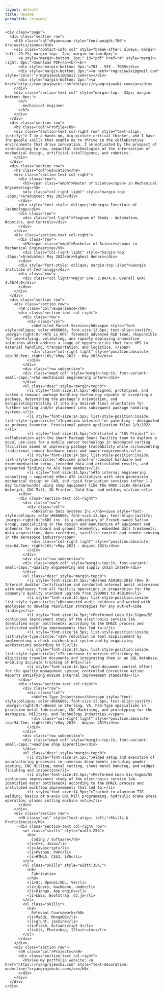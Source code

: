 ```yaml
---
layout: default
title: Resume
permalink: /resume/
---
```

    <div class="page">
      <div class="section row">
        <h10 class="col">Ryan<span style="font-weight:700"> Grajewski</span></h10>
        <div class="contact-info col" style="break-after: always; margin-left: 29.2%; margin-top: -2px; margin-bottom:0px;">
          <a style="margin-bottom: 3px;" id="pdf" href="#" style="margin-right: 0px;">Download PDF</a><br><br>
          <div style="margin-bottom: 3px;">703 . 939 . 7089</div>
          <div style="margin-bottom: 3px;"><a href="rmgrajewski@gmail.com" style="color:">rmgrajewski@gmail.com</a></div>
          <div style="margin-bottom: 3px;"><a href="http://ryangrajewski.com">https://ryangrajewski.com</a></div>
        </div>
        <div class="section-text col" style="margin-top: -31px; margin-bottom: 0px;">
          <h7>
            mechanical engineer
          </h7>
        </div>
      </div>
      <div class="section row">
        <h9 class="col">Profile</h9>
        <div class="section-text col-right row" style="text-align: justify;"> I am a hands-on, big-picture critical thinker, and I have the people skills that enable me to thrive in the collaborative environments that drive innovation. I am motivated by the prospect of contributing to new, impactful technologies at the intersection of mechanical design, artificial intelligence, and robotics.
        </div>
      </div>
      <div class="section row">
        <h9 class="col">Education</h9>
        <div class="section-text col-right">
          <div class="row">
            <h5><span class="emph">Master of Science</span> in Mechanical Engineering</h5>
            <div class="col-right light" style="margin-top: -26px;">Graduated: May 2023</div>
          </div>
          <div style="font-style: oblique;">Georgia Institute of Technology</div>
          <div class="row">
            <div class="col light">Program of Study - Automation, Robotics, and Controls</div>
          </div>
        </div>
        <div class="section-text col-right">
          <div class="row">
            <h5><span class="emph">Bachelor of Science</span> in Mechanical Engineering</h5>
            <div class="col-right light" style="margin-top: -26px;">Graduated: May 2022<br>Highest Honors</div>
          </div>
          <div style="font-style: oblique; margin-top:-27px">Georgia Institute of Technology</div>
          <div class="row">
            <div class="col light">Major GPA: 3.84/4.0, Overall GPA: 3.66/4.0</div>
          </div>
        </div>
      </div>
      <div class="section row">
        <div class="section row">
          <h9 class="col">Experience</h9>
          <div class="section-text col-right">
            <div class="row">
              <div class="col">
                <h6>United Parcel Service</h6><span style="font-style:oblique; color:#666666; font-size:13.5px; text-align:justify; ;margin-right:0;">ATG is UPS’ foremost advanced R&D team, responsible for identifying, validating, and rapidly deploying innovative solutions which address a range of opportunities that face UPS in material handling, transportation, and logistics. </span>
                <div class="col-right light" style="position:absolute; top:36.5em; right:16%;">May 2022 - May 2023</div>
              </div>
            </div>
            <div class="row subsection">
            <div class="emph col" style="margin-top:1%; font-variant: small-caps;">r&d mechanical engineering intern</div>
            </div>
            <ul class="desc" style="margin-top:0">
              <li style="font-size:14.5px;">Designed, prototyped, and tested a compact package handling technology capable of accepting a package, determining the package’s orientation, and manipulating/rotating it into any desired final orientation for further sorting and/or placement into subsequent package handling systems.</li>
              <li style="font-size:14.5px; list-style-position:inside; list-style-type:circle;">Invention selected for patenting – designated as primary inventor. Provisional patent application filed 2/9/2022.</li>
              <li style="font-size:14.5px;">Initiated a “10% Project” in collaboration with the Smart Package Smart Facility team to explore a novel use-case for a mobile sensor technology in automated sorting facilities aimed at improving package traceability while circumventing traditional sensor hardware costs and power requirements.</li>
              <li style="font-size:14.5px; list-style-position:inside; list-style-type:circle;">Devised proof-of-concept hardware and experimentation setup, recorded data and articulated results, and presented findings to ATG team members</li>
              <li style="font-size:14.5px;">ATG internal engineering consulting – supported other ATG initiatives with idea generation, mechanical design or CAD, and rapid fabrication services (often 1-2 day turnarounds) using shop equipment like the OMAX 55100 Abrasive Waterjet, CNC Mill, 3D Printer, Cold Saw, and welding station.</li>
          </div>
          <div class="section-text col-right">
            <div class="row">
              <div class="col">
                <h6>Safran Data Systems Inc.</h6><span style="font-style:oblique; color:#666666; font-size:13.5px; text-align:justify; ;margin-right:0;">SDS inc. is a subsidiary of French-owned Safran Group, specializing in the design and manufacture of equipment and antennas for on-board and ground telemetry, embedded data treatments, data acquisition, data recording, satellite control and remote sensing in the aerospace industry</span>
                <div class="col-right light" style="position:absolute; top:64.7em; right:16%;">May 2021 - August 2021</div>
              </div>
            </div>
            <div class="row subsection">
            <div class="emph col" style="margin-top:1%; font-variant: small-caps;">quality engineering and supply chain intern</div>
            </div>
            <ul class="desc" style="margin-top:0">
              <li style="font-size:14.5px;">Earned AS9100:2016 (Rev D) Internal Auditor Certification and conducted internal audit interviews with employees from all facility operations in preparation for the company’s quality standard upgrade from ISO9001 to AS9100</li>
              <li style="font-size:14.5px; list-style-position:inside; list-style-type:circle;">Documented audit evidence and worked with employees to develop resolution strategies for any out-of-code findings</li>
              <li style="font-size:14.5px;">Performed Lean Six-Sigma/5S continuous improvement study of the electronics service lab. Identified major bottlenecks according to the DMAIC process and instituted workflow improvements that led to:</li>
              <li style="font-size:14.5px; list-style-position:inside; list-style-type:circle;">25% reduction in tool misplacement by implementing a check-in/check-out system and by organizing workstations according to 5S</li>
              <li style="font-size:14.5px; list-style-position:inside; list-style-type:circle;">7% increase in service efficiency by digitizing traveler documents and integrating them in an SQL database, enabling accurate tracking of KPIs</li>
              <li style="font-size:14.5px;">Led document control effort for the quality management system; controlled Corrective Action Reports satisfying AS9100 internal improvement standards</li>
          </div>
          <div class="section-text col-right">
            <div class="row">
              <div class="col">
                <h6>Pro-Type Industries</h6><span style="font-style:oblique; color:#666666; font-size:13.5px; text-align:justify; ;margin-right:0;">Based in Sterling, VA, Pro-Type specializes in precision metal fabrication, CNC Machining, and prototyping for the Aerospace, Military, and Technology industries.</span>
                <div class="col-right light" style="position:absolute; top:94.7em; right:16%;">May 2019 - August 2019</div>
              </div>
            </div>
            <div class="row subsection">
            <div class="emph col" style="margin-top:1%; font-variant: small-caps;">machine shop apprentice</div>
            </div>
            <ul class="desc" style="margin-top:0">
              <li style="font-size:14.5px;">Aided setup and execution of manufacturing processes in numerous departments including powder coating, CNC Milling, metal cutting, sheet metal bending, and widget finishing and inspection</li>
              <li style="font-size:14.5px;">Performed Lean Six-Sigma/5S continuous improvement study of the electronics service lab. Identified major bottlenecks according to the DMAIC process and instituted workflow improvements that led to:</li>
              <li style="font-size:14.5px;">Trained in aluminum TIG welding, basics of 9-axis CNC Mill programming, hydraulic brake press operation, plasma cutting machine setup</li>
          </div>
        </div>
        <div class="section row">
          <h9 class="col" style="text-align: left;">Skills & Proficiencies</h9>
          <div class="section-text col-right row">
            <ul class="skills" style="width:25%">
              <h8>
                Coding / Software</h8>
              <li>C++, Java</li>
              <li>Javascript</li>
              <li>Python, PHP</li>
              <li>HTML5, CSS3, SVG</li>
            </ul>
            <ul class="skills" style="width:35%;">
              <h8>
                Fabrication
              </h8>
              <li>Qt, OpenGL/SDL, V8</li>
              <li>jQuery, backbone, node</li>
              <li>Django, App engine</li>
              <li>LESS, Bootstrap, d3.js</li>
            </ul>
            <ul class="skills">
              <h8>
                Relevant Coursework</h8>
              <li>MySQL, MongoDB</li>
              <li>grunt, jasmine</li>
              <li>Flash, Actionscript 3</li>
              <li>Git, Photoshop, Illustrator</li>
            </ul>
          </div>
        </div>
        <div class="section row">
          <h9 class="col">Projects</h9>
          <div class="section-text col-right">
            <h5>See my portfolio website: <a href="https://ryangrajewski.com" style="text-decoration: underline;">ryangrajewski.com</a></h5>
          </div>
        </div>
      </div>
    </div>

